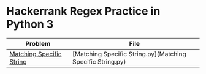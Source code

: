 # Hackerrank Regex Practice in Python 3

| Problem | File |
| ----------- | ----------- |
| [Matching Specific String](https://www.hackerrank.com/challenges/matching-specific-string/problem) | [Matching Specific String.py](Matching Specific String.py) |
